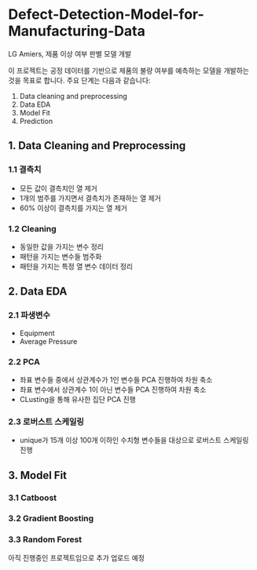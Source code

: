 # Defect-Detection-Model-for-Manufacturing-Data
LG Amiers, 제품 이상 여부 판별  모델 개발

이 프로젝트는 공정 데이터를 기반으로 제품의 불량 여부를 예측하는 모델을 개발하는 것을 목표로 합니다. 
주요 단계는 다음과 같습니다:

1. Data cleaning and preprocessing
2. Data EDA
3. Model Fit
4. Prediction

## **1. Data Cleaning and Preprocessing**
### 1.1 결측치 
- 모든 값이 결측치인 열 제거
- 1개의 범주를 가지면서 결측치가 존재하는 열 제거
- 60% 이상이 결측치를 가지는 열 제거
  
### 1.2 Cleaning
- 동일한 값을 가지는 변수 정리
- 패턴을 가지는 변수들 범주화
- 패턴을 가지는 특정 열 변수 데이터 정리

## **2. Data EDA**
### 2.1 파생변수
- Equipment
- Average Pressure

### 2.2 PCA
- 좌표 변수들 중에서 상관계수가 1인 변수들 PCA 진행하여 차원 축소
- 좌표 변수에서 상관계수 1이 아닌 변수들 PCA 진행하여 차원 축소
- CLusting을 통해 유사한 집단 PCA 진행

### 2.3 로버스트 스케일링
- unique가 15개 이상 100개 이하인 수치형 변수들을 대상으로 로버스트 스케일링 진행

## **3. Model Fit**
  ### 3.1 Catboost 
  ### 3.2 Gradient Boosting
  ### 3.3 Random Forest 

아직 진행중인 프로젝트임으로 추가 업로드 예정 
